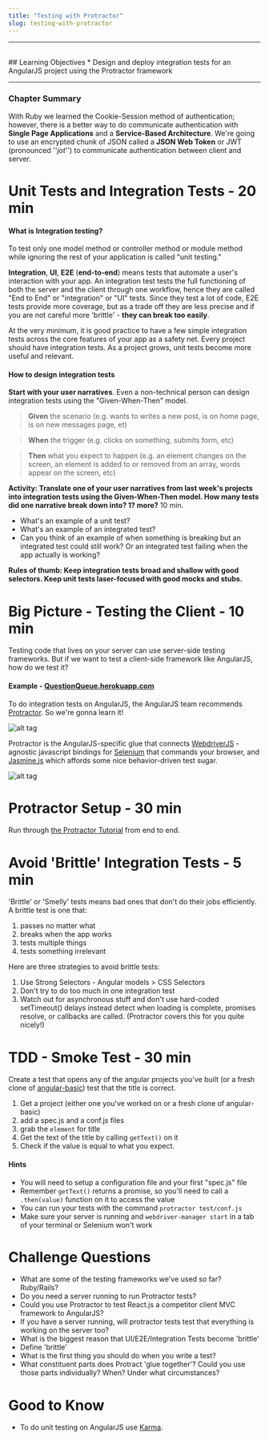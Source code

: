 ```yaml
---
title: "Testing with Protractor"
slug: testing-with-protractor
---
```


<hr><br>
## Learning Objectives
  * Design and deploy integration tests for an AngularJS project using the Protractor framework

<hr>

### Chapter Summary

With Ruby we learned the Cookie-Session method of authentication; however, there is a better way to do communicate authentication with **Single Page Applications** and a **Service-Based Architecture**. We're going to use an encrypted chunk of JSON called a **JSON Web Token** or JWT (pronounced ''*jot*'') to communicate authentication between client and server.

# Unit Tests and Integration Tests - 20 min

#### What is Integration testing?

To test only one model method or controller method or module method while ignoring the rest of your application is called "unit testing."

**Integration**, **UI**, **E2E** (**end-to-end**) means tests that automate a user's interaction with your app. An integration test tests the full functioning of both the server and the client through one workflow, hence they are called "End to End" or "integration" or "UI" tests. Since they test a lot of code, E2E tests provide more coverage, but as a trade off they are less precise and if you are not careful more 'brittle' - **they can break too easily**.

At the very minimum, it is good practice to have a few simple integration tests across the core features of your app as a safety net. Every project should have integration tests. As a project grows, unit tests become more useful and relevant.

#### How to design integration tests

**Start with your user narratives**. Even a non-technical person can design integration tests using the "Given-When-Then" model.

> **Given** the scenario (e.g. wants to writes a new post, is on home page, is on new messages page, et)

> **When** the trigger (e.g. clicks on something, submits form, etc)

> **Then** what you expect to happen (e.g. an element changes on the screen, an element is added to or removed from an array, words appear on the screen, etc)

**Activity: Translate one of your user narratives from last week's projects into integration tests using the Given-When-Then model. How many tests did one narrative break down into? 1? more?** 10 min.

* What's an example of a unit test?
* What's an example of an integrated test?
* Can you think of an example of when something is breaking but an integrated test could still work? Or an integrated test failing when the app actually is working?

**Rules of thumb: Keep integration tests broad and shallow with good selectors. Keep unit tests laser-focused with good mocks and stubs.**

# Big Picture - Testing the Client - 10 min

Testing code that lives on your server can use server-side testing frameworks. But if we want to test a client-side framework like AngularJS, how do we test it?

#### Example - [QuestionQueue.herokuapp.com](http://questionqueue.herokuapp.com)

To do integration tests on AngularJS, the AngularJS team recommends [Protractor](https://angular.github.io/protractor). So we're gonna learn it!

![alt tag](https://angular.github.io/protractor/img/protractor-logo-600.png)

Protractor is the AngularJS-specific glue that connects [WebdriverJS](https://code.google.com/p/selenium/wiki/WebDriverJs) - agnostic javascript bindings for  [Selenium](http://en.wikipedia.org/wiki/Selenium_%28software%29) that commands your browser, and [Jasmine.js](http://jasmine.github.io/) which affords some nice behavior-driven test sugar.

![alt tag](http://engineering.wingify.com/../images/2015/02/2.png)

# Protractor Setup - 30 min

Run through [the Protractor Tutorial](https://angular.github.io/protractor/#/tutorial) from end to end.

# Avoid 'Brittle' Integration Tests - 5 min

'Brittle' or 'Smelly' tests means bad ones that don't do their jobs efficiently. A brittle test is one that:

1. passes no matter what
2. breaks when the app works
3. tests multiple things
4. tests something irrelevant

Here are three strategies to avoid brittle tests:

1. Use Strong Selectors - Angular models > CSS Selectors
2. Don't try to do too much in one integration test
3. Watch out for asynchronous stuff and don't use hard-coded setTimeout() delays instead detect when loading is complete, promises resolve, or callbacks are called. (Protractor covers this for you quite nicely!)

# TDD - Smoke Test - 30 min

Create a test that opens any of the angular projects you've built (or a fresh clone of [angular-basic](https://github.com/ajbraus/angular-basic)) test that the title is correct.

1. Get a project (either one you've worked on or a fresh clone of angular-basic)
2. add a spec.js and a conf.js files
3. grab the ```element``` for title
4. Get the text of the title by calling ```getText()``` on it
5. Check if the value is equal to what you expect.

#### Hints
* You will need to setup a configuration file and your first "spec.js" file
* Remember ```getText()``` returns a promise, so you'll need to call a ```.then(value)``` function on it to access the value
* You can run your tests with the command ```protractor test/conf.js```
* Make sure your server is running and ```webdriver-manager start``` in a tab of your terminal or Selenium won't work

# Challenge Questions

* What are some of the testing frameworks we've used so far? Ruby/Rails?
* Do you need a server running to run Protractor tests?
* Could you use Protractor to test React.js a competitor client MVC framework to AngularJS?
* If you have a server running, will protractor tests test that everything is working on the server too?
* What is the biggest reason that UI/E2E/Integration Tests become 'brittle'
* Define 'brittle'
* What is the first thing you should do when you write a test?
* What constituent parts does Protract 'glue together'? Could you use those parts individually? When? Under what circumstances?

# Good to Know

* To do unit testing on AngularJS use [Karma](http://karma-runner.github.io/0.12/intro/how-it-works.html).  
